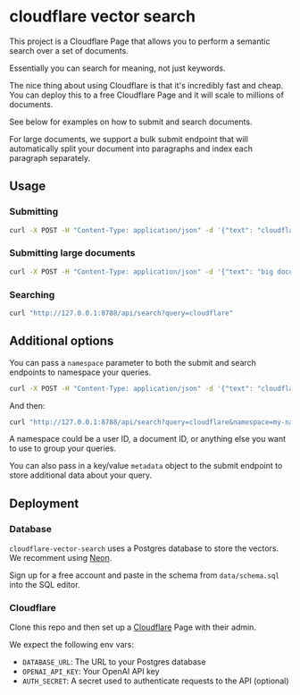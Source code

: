 # cloudflare vector search

This project is a Cloudflare Page that allows you to perform a semantic search over a set of documents.

Essentially you can search for meaning, not just keywords.

The nice thing about using Cloudflare is that it's incredibly fast and cheap. You can deploy this to a free Cloudflare Page and it will scale to millions of documents.

See below for examples on how to submit and search documents.

For large documents, we support a bulk submit endpoint that will automatically split your document into paragraphs and index each paragraph separately.

## Usage

### Submitting

```bash
curl -X POST -H "Content-Type: application/json" -d '{"text": "cloudflare"}' "http://127.0.0.1:8788/api/submit"
```

### Submitting large documents

```bash
curl -X POST -H "Content-Type: application/json" -d '{"text": "big document"}' "http://127.0.0.1:8788/api/bulk-submit"
```

### Searching

```bash
curl "http://127.0.0.1:8788/api/search?query=cloudflare"
```

## Additional options

You can pass a `namespace` parameter to both the submit and search endpoints to namespace your queries.

```bash
curl -X POST -H "Content-Type: application/json" -d '{"text": "cloudflare", "namespace": "my-namespace"}' "http://127.0.0.1:8788/api/submit"
```

And then:

```bash
curl "http://127.0.0.1:8788/api/search?query=cloudflare&namespace=my-namespace"
```

A namespace could be a user ID, a document ID, or anything else you want to use to group your queries.

You can also pass in a key/value `metadata` object to the submit endpoint to store additional data about your query.

## Deployment

### Database

`cloudflare-vector-search` uses a Postgres database to store the vectors. We recomment using [Neon](https://neon.tech).

Sign up for a free account and paste in the schema from `data/schema.sql` into the SQL editor.

### Cloudflare

Clone this repo and then set up a [Cloudflare](https://www.cloudflare.com/) Page with their admin.

We expect the following env vars:

- `DATABASE_URL`: The URL to your Postgres database
- `OPENAI_API_KEY`: Your OpenAI API key
- `AUTH_SECRET`: A secret used to authenticate requests to the API (optional)

